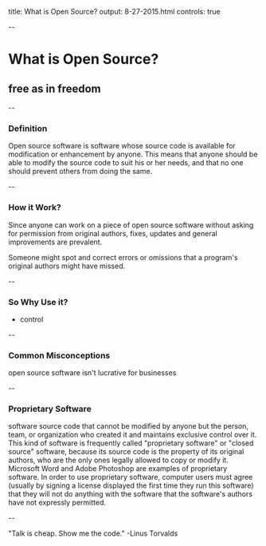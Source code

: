 title: What is Open Source?
output: 8-27-2015.html
controls: true

--

# What is Open Source?
## free as in freedom

--

### Definition

Open source software is software whose source code is available for modification or enhancement by anyone. This means that anyone should be able to modify the source code to suit his or her needs, and that no one should prevent others from doing the same.

--

### How it Work?

Since anyone can work on a piece of open source software without asking for permission from original authors, fixes, updates and general improvements are prevalent.

Someone might spot and correct errors or omissions that a program's original authors might have missed.

--

### So Why Use it?

* control
<!-- They can examine the code to make sure it's not doing anything they don't want it to do, and they can change parts of it they don't like.
Users who aren't programmers also benefit from open source software, because they can use this software for any purpose they wish—not merely the way someone else thinks they should -->

--

### Common Misconceptions

open source software isn't lucrative for businesses

 <!-- find that charging users money for software services and support (rather than for the software itself) is more lucrative. This way, their software remains free of charge and they make money helping others install, use, and troubleshoot it. -->

--

### Proprietary Software

software  source code that cannot be modified by anyone but the person, team, or organization who created it and maintains exclusive control over it. This kind of software is frequently called "proprietary software" or "closed source" software, because its source code is the property of its original authors, who are the only ones legally allowed to copy or modify it. Microsoft Word and Adobe Photoshop are examples of proprietary software. In order to use proprietary software, computer users must agree (usually by signing a license displayed the first time they run this software) that they will not do anything with the software that the software's authors have not expressly permitted.

--

<!-- "Open source is not only free as in lunch, but also free as in speech" -->

"Talk is cheap. Show me the code." -Linus Torvalds
